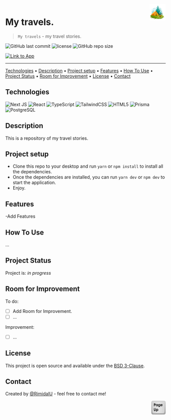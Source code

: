 <img src="./assets/logo.png" id="start" align="right" alt="Project logo" width="50" >

# My travels.

> `My travels` - my travel stories. 

![GitHub last commit](https://img.shields.io/github/last-commit/RimidalU/my-travels)
![license](https://img.shields.io/github/license/RimidalU/my-travels)
![GitHub repo size](https://img.shields.io/github/repo-size/RimidalU/my-travels)

[![Link to App](https://img.shields.io/badge/Visit_the_My_Travels-Click_Here-black?style=plastic&logo=link&logoColor=black&labelColor=white&color=black&link=https://book-swap-0ph3.onrender.com/docs)](#)

---

[Technologies](#technologies) •
[Description](#description) •
[Project setup](#project-setup) •
[Features](#features) •
[How To Use](#how-to-use) •
[Project Status](#project-status) •
[Room for Improvement](#room-for-improvement) •
[License](#license) •
[Contact](#contact)

## Technologies

![Next JS](https://img.shields.io/badge/Next-black?style=for-the-badge&logo=next.js&logoColor=white)
![React](https://img.shields.io/badge/React-61DAFB.svg?style=for-the-badge&logo=React&logoColor=black)
![TypeScript](https://img.shields.io/badge/TypeScript-007ACC?style=for-the-badge&logo=typescript&logoColor=white)
![TailwindCSS](https://img.shields.io/badge/Tailwind%20CSS-06B6D4.svg?style=for-the-badge&logo=Tailwind-CSS&logoColor=white)
![HTML5](https://img.shields.io/badge/html5-%23E34F26.svg?style=for-the-badge&logo=html5&logoColor=white)
![Prisma](https://img.shields.io/badge/Prisma-2D3748.svg?style=for-the-badge&logo=Prisma&logoColor=white)
![PostgreSQL](https://img.shields.io/badge/PostgreSQL-4169E1.svg?style=for-the-badge&logo=PostgreSQL&logoColor=white)

[//]: # (<img src="./assets/home.png" width="600" />)

[//]: # (<img src="./assets/home1.png" width="600" />)


## Description

This is a repository of my travel stories.

## Project setup

- Clone this repo to your desktop and run `yarn` or `npm install` to install all the dependencies.
- Once the dependencies are installed, you can run `yarn dev` or `npm dev` to start the application.
- Enjoy.

## Features

-Add Features

## How To Use

...

<!-- Run [Live Demo](https://react-rtk-table.netlify.app/) -->

[//]: # (![tutorial][tutorial])

## Project Status

Project is: _in progress_

## Room for Improvement

To do:

- [ ] Add Room for Improvement.
- [ ] ...

Improvement:

- [ ] ...

## License

This project is open source and available under the [BSD 3-Clause](../LICENSE.md).

## Contact

Created by [@RimidalU](https://www.linkedin.com/in/uladzimir-stankevich/) - feel free to contact me!

<p align="right"><a href="#start"><img width="45rem" src="./assets/pageUp.svg"></a></p>

<!-- MARKDOWN LINKS & IMAGES -->

[tutorial]: ./assets/demo.webp
